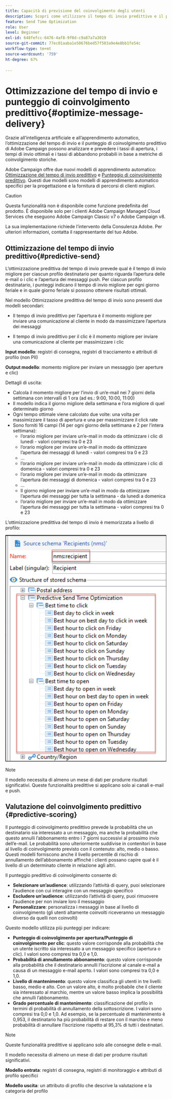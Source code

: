 ```yaml
---
title: Capacità di previsione del coinvolgimento degli utenti
description: Scopri come utilizzare il tempo di invio predittivo e il punteggio di coinvolgimento
feature: Send Time Optimization
role: User
level: Beginner
exl-id: 648fefcc-6476-4af8-9f0d-c9a87a7a3019
source-git-commit: 77ec01aaba1e50676bed57f503a9e4e8bb1fe54c
workflow-type: tm+mt
source-wordcount: '759'
ht-degree: 67%

---
```


# Ottimizzazione del tempo di invio e punteggio di coinvolgimento predittivo{#optimize-message-delivery}

Grazie all’intelligenza artificiale e all’apprendimento automatico, l’ottimizzazione del tempo di invio e il punteggio di coinvolgimento predittivo di Adobe Campaign possono analizzare e prevedere i tassi di apertura, i tempi di invio ottimali e i tassi di abbandono probabili in base a metriche di coinvolgimento storiche.

Adobe Campaign offre due nuovi modelli di apprendimento automatico: [Ottimizzazione del tempo di invio predittivo](#predictive-send) e [Punteggio di coinvolgimento predittivo](#predictive-scoring). Questi due modelli sono modelli di apprendimento automatico specifici per la progettazione e la fornitura di percorsi di clienti migliori.

>[!CAUTION]
>
>Questa funzionalità non è disponibile come funzione predefinita del prodotto. È disponibile solo per i clienti Adobe Campaign Managed Cloud Services che eseguono Adobe Campaign Classic v7 o Adobe Campaign v8.
>
>La sua implementazione richiede l’intervento della Consulenza Adobe. Per ulteriori informazioni, contatta il rappresentante del tuo Adobe.


## Ottimizzazione del tempo di invio predittivo{#predictive-send}

L’ottimizzazione predittiva del tempo di invio prevede qual è il tempo di invio migliore per ciascun profilo destinatario per quanto riguarda l’apertura delle e-mail o i clic e l’apertura dei messaggi push. Per ciascun profilo destinatario, i punteggi indicano il tempo di invio migliore per ogni giorno feriale e in quale giorno feriale si possono ottenere risultati ottimali.

Nel modello Ottimizzazione predittiva del tempo di invio sono presenti due modelli secondari:

* Il tempo di invio predittivo per l’apertura è il momento migliore per inviare una comunicazione al cliente in modo da massimizzare l’apertura dei messaggi

* Il tempo di invio predittivo per il clic è il momento migliore per inviare una comunicazione al cliente per massimizzare i clic


**Input modello**: registri di consegna, registri di tracciamento e attributi di profilo (non PII)

**Output modello**: momento migliore per inviare un messaggio (per aperture e clic)

Dettagli di uscita:

* Calcola il momento migliore per l’invio di un’e-mail nei 7 giorni della settimana con intervalli di 1 ora (ad es.: 9:00, 10:00, 11:00)
* Il modello indica il giorno migliore della settimana e l’ora migliore di quel determinato giorno
* Ogni tempo ottimale viene calcolato due volte: una volta per massimizzare il tasso di apertura e una per massimizzare il click rate
* Sono forniti 16 campi (14 per ogni giorno della settimana e 2 per l’intera settimana):
   * l’orario migliore per inviare un’e-mail in modo da ottimizzare i clic di lunedì - valori compresi tra 0 e 23
   * l’orario migliore per inviare un’e-mail in modo da ottimizzare l’apertura dei messaggi di lunedì - valori compresi tra 0 e 23
   * ...
   * l’orario migliore per inviare un’e-mail in modo da ottimizzare i clic di domenica - valori compresi tra 0 e 23
   * l’orario migliore per inviare un’e-mail in modo da ottimizzare l’apertura dei messaggi di domenica - valori compresi tra 0 e 23
   * ...
   * Il giorno migliore per inviare un’e-mail in modo da ottimizzare l’apertura dei messaggi per tutta la settimana - da lunedì a domenica
   * l’orario migliore per inviare un’e-mail in modo da ottimizzare l’apertura dei messaggi per tutta la settimana - valori compresi tra 0 e 23


L’ottimizzazione predittiva del tempo di invio è memorizzata a livello di profilo:

![](assets/sto-schema.png)


>[!NOTE]
>
>Il modello necessita di almeno un mese di dati per produrre risultati significativi. Queste funzionalità predittive si applicano solo ai canali e-mail e push.


## Valutazione del coinvolgimento predittivo {#predictive-scoring}

Il punteggio di coinvolgimento predittivo prevede la probabilità che un destinatario sia interessato a un messaggio, ma anche la probabilità che questo annulli l’abbonamento entro i 7 giorni successivi al prossimo invio dell’e-mail. Le probabilità sono ulteriormente suddivise in contenitori in base al livello di coinvolgimento previsto con il contenuto: alto, medio o basso. Questi modelli forniscono anche il livello percentile di rischio di annullamento dell’abbonamento affinché i clienti possano capire qual è il livello di un determinato cliente in relazione agli altri.

Il punteggio predittivo di coinvolgimento consente di:

* **Selezionare un’audience**: utilizzando l’attività di query, puoi selezionare l’audience con cui interagire con un messaggio specifico
* **Escludere un’audience**: utilizzando l’attività di query, puoi rimuovere l’audience per non inviare loro il messaggio
* **Personalizzare**: personalizza i messaggi in base al livello di coinvolgimento (gli utenti altamente coinvolti riceveranno un messaggio diverso da quelli non coinvolti)

Questo modello utilizza più punteggi per indicare:

* **Punteggio di coinvolgimento per apertura/Punteggio di coinvolgimento per clic**: questo valore corrisponde alla probabilità che un utente iscritto sia interessato a un messaggio specifico (apertura o clic). I valori sono compresi tra 0,0 e 1,0.
* **Probabilità di annullamento abbonamento**: questo valore corrisponde alla probabilità che il destinatario annulli l’iscrizione al canale e-mail a causa di un messaggio e-mail aperto. I valori sono compresi tra 0,0 e 1,0.
* **Livello di mantenimento**: questo valore classifica gli utenti in tre livelli: basso, medio e alto. Con un valore alto, è molto probabile che il cliente sia interessato al marchio, mentre un valore basso implica la possibilità che annulli l’abbonamento.
* **Grado percentuale di mantenimento**: classificazione del profilo in termini di probabilità di annullamento della sottoscrizione. I valori sono compresi tra 0,0 e 1,0. Ad esempio, se la percentuale di mantenimento è 0,953, il destinatario ha più probabilità di restare con il marchio e meno probabilità di annullare l’iscrizione rispetto al 95,3% di tutti i destinatari.

>[!NOTE]
>
>Queste funzionalità predittive si applicano solo alle consegne delle e-mail.
>
>Il modello necessita di almeno un mese di dati per produrre risultati significativi.

**Modello entrata**: registri di consegna, registri di monitoraggio e attributi di profilo specifici

**Modello uscita**: un attributo di profilo che descrive la valutazione e la categoria del profilo
